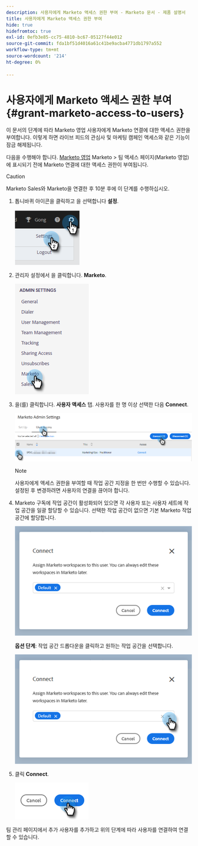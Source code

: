 ```yaml
---
description: 사용자에게 Marketo 액세스 권한 부여 - Marketo 문서 - 제품 설명서
title: 사용자에게 Marketo 액세스 권한 부여
hide: true
hidefromtoc: true
exl-id: 0efb3e85-cc75-4810-bc67-05127f44e012
source-git-commit: fda1bf51d4016a61c41be9acba4771db1797a552
workflow-type: tm+mt
source-wordcount: '214'
ht-degree: 0%

---
```


# 사용자에게 Marketo 액세스 권한 부여 {#grant-marketo-access-to-users}

이 문서의 단계에 따라 Marketo 영업 사용자에게 Marketo 연결에 대한 액세스 권한을 부여합니다. 이렇게 하면 라이브 피드의 관심사 및 마케팅 캠페인 액세스와 같은 기능이 잠금 해제됩니다.

다음을 수행해야 합니다. [Marketo 영업](/help/marketo/product-docs/marketo-sales-insight/actions/admin/invite-users-and-admins.md#invite-users) Marketo > 팀 액세스 페이지(Marketo 영업)에 표시되기 전에 Marketo 연결에 대한 액세스 권한이 부여됩니다.

>[!CAUTION]
>
>Marketo Sales와 Marketo을 연결한 후 10분 후에 이 단계를 수행하십시오.

1. 톱니바퀴 아이콘을 클릭하고 을 선택합니다 **설정**.

   ![](assets/grant-marketo-access-to-users-1.png)

1. 관리자 설정에서 을 클릭합니다. **Marketo**.

   ![](assets/grant-marketo-access-to-users-2.png)

1. 을(를) 클릭합니다. **사용자 액세스** 탭. 사용자를 한 명 이상 선택한 다음 **Connect**.

   ![](assets/grant-marketo-access-to-users-3.png)

   >[!NOTE]
   >
   >사용자에게 액세스 권한을 부여할 때 작업 공간 지정을 한 번만 수행할 수 있습니다. 설정된 후 변경하려면 사용자의 연결을 끊어야 합니다.

1. Marketo 구독에 작업 공간이 활성화되어 있으면 각 사용자 또는 사용자 세트에 작업 공간을 일괄 할당할 수 있습니다. 선택한 작업 공간이 없으면 기본 Marketo 작업 공간에 할당합니다.

   ![](assets/grant-marketo-access-to-users-4.png)

   **옵션 단계**: 작업 공간 드롭다운을 클릭하고 원하는 작업 공간을 선택합니다.

   ![](assets/grant-marketo-access-to-users-5.png)

1. 클릭 **Connect**.

   ![](assets/grant-marketo-access-to-users-6.png)

팀 관리 페이지에서 추가 사용자를 추가하고 위의 단계에 따라 사용자를 연결하여 연결할 수 있습니다.
